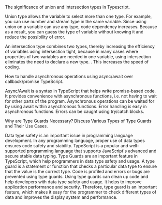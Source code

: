 <!-- Question -->

The significance of union and intersection types in Typescript.

<!-- Answer -->

Union type allows the variable to select more than one type. For example, you can use number and stream type in the same variable. Since using union on a variable can use any type, code dependency increases. Because as a result, you can guess the type of variable without knowing it and reduce the possibility of error.

An intersection type combines two types, thereby increasing the efficiency of variables using intersection tight, because in many cases where properties of two variables are needed in one variable, using intersection eliminates the need to declare a new type. . This increases the speed of coding.

<!-- ~~~~~~~~~~~~~~~~~~~~~~~~~~~~~~~~~~~~~~~~~ -->

<!-- Question -->

How to handle asynchronous operations using async/await over callback/promise TypeScript.

<!-- Answer -->

Async/Await is a syntax in TypeScript that helps write promise-based code. It provides convenience with asynchronous functions, i.e. not having to wait for other parts of the program. Asynchronous operations can be waited for by using await within asynchronous functions.
Error handling is easy in asynchronous functions. Errors can be caught using try/catch blocks.

<!-- ~~~~~~~~~~~~~~~~~~~~~~~~~~~~~~~~~~~~~~~~~ -->

<!-- Question -->

Why are Type Guards Necessary? Discuss Various Types of Type Guards and Their Use Cases.

<!-- Answer -->

Data type safety is an important issue in programming language development. In any programming language, proper use of data types ensures code safety and stability. TypeScript is a popular and well-supported programming language that supports JavaScript's advanced and secure stable data typing. Type Guards are an important feature in TypeScript, which help programmers in data type safety and usage.
A type guard is a statement or function that checks a particular data type to ensure that the value is the correct type. Code is profiled and errors or bugs are prevented using type guards.
Using type guards can clean up code and help developers with data type safety and usage. It helps to improve application performance and security.
Therefore, type guard is an important feature, which makes it easy for the programmer to check different types of data and improves the display system and performance.
